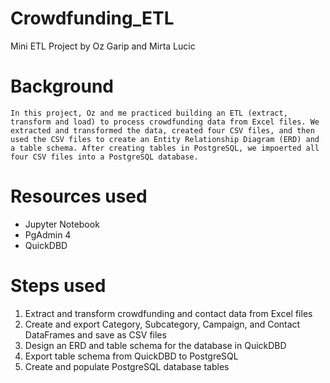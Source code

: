 # Crowdfunding_ETL
Mini ETL Project by Oz Garip and Mirta Lucic

# Background
    In this project, Oz and me practiced building an ETL (extract, transform and load) to process crowdfunding data from Excel files. We extracted and transformed the data, created four CSV files, and then used the CSV files to create an Entity Relationship Diagram (ERD) and a table schema. After creating tables in PostgreSQL, we impoerted all four CSV files into a PostgreSQL database.

# Resources used
- Jupyter Notebook
- PgAdmin 4
- QuickDBD

# Steps used
1. Extract and transform crowdfunding and contact data from Excel files
2. Create and export Category, Subcategory, Campaign, and Contact DataFrames and save as CSV files
3. Design an ERD and table schema for the database in QuickDBD
4. Export table schema from QuickDBD to PostgreSQL
5. Create and populate PostgreSQL database tables
